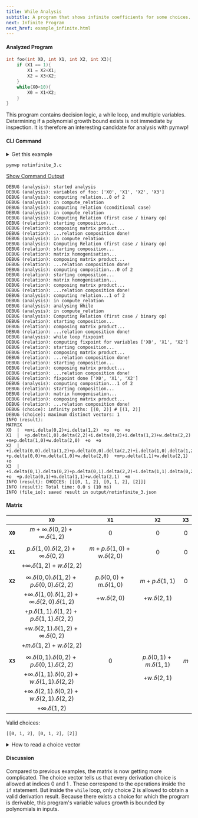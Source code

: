 ```yaml
---
title: While Analysis
subtitle: A program that shows infinite coefficients for some choices.
next: Infinite Program
next_href: example_infinite.html
---
```


#### Analyzed Program

```c
int foo(int X0, int X1, int X2, int X3){
    if (X1 == 1){
        X1 = X2+X1;
        X2 = X3+X2;
    }
    while(X0<10){
        X0 = X1+X2;
    }
}
```

This program contains decision logic, a while loop, and multiple variables.
Determining if a polynomial growth bound exists is not immediate by inspection.
It is therefore an interesting candidate for analysis with pymwp!


#### CLI Command

<details>
<summary>Get this example</summary>

```console
wget https://raw.githubusercontent.com/statycc/pymwp/main/c_files/not_infinite/notinfinite_3.c
```
</details>

```console
pymwp notinfinite_3.c
```

<p>
  <a class="btn btn-outline-secondary" data-bs-toggle="collapse"
    href="#outputLog" role="button" aria-expanded="false"
    aria-controls="outputLog">
    Show Command Output
  </a>
</p>
<div class="collapse" id="outputLog"><div class="card card-body">

```
DEBUG (analysis): started analysis
DEBUG (analysis): variables of foo: ['X0', 'X1', 'X2', 'X3']
DEBUG (analysis): computing relation...0 of 2
DEBUG (analysis): in compute_relation
DEBUG (analysis): computing relation (conditional case)
DEBUG (analysis): in compute_relation
DEBUG (analysis): Computing Relation (first case / binary op)
DEBUG (relation): starting composition...
DEBUG (relation): composing matrix product...
DEBUG (relation): ...relation composition done!
DEBUG (analysis): in compute_relation
DEBUG (analysis): Computing Relation (first case / binary op)
DEBUG (relation): starting composition...
DEBUG (relation): matrix homogenisation...
DEBUG (relation): composing matrix product...
DEBUG (relation): ...relation composition done!
DEBUG (analysis): computing composition...0 of 2
DEBUG (relation): starting composition...
DEBUG (relation): matrix homogenisation...
DEBUG (relation): composing matrix product...
DEBUG (relation): ...relation composition done!
DEBUG (analysis): computing relation...1 of 2
DEBUG (analysis): in compute_relation
DEBUG (analysis): analysing While
DEBUG (analysis): in compute_relation
DEBUG (analysis): Computing Relation (first case / binary op)
DEBUG (relation): starting composition...
DEBUG (relation): composing matrix product...
DEBUG (relation): ...relation composition done!
DEBUG (analysis): while loop fixpoint
DEBUG (relation): computing fixpoint for variables ['X0', 'X1', 'X2']
DEBUG (relation): starting composition...
DEBUG (relation): composing matrix product...
DEBUG (relation): ...relation composition done!
DEBUG (relation): starting composition...
DEBUG (relation): composing matrix product...
DEBUG (relation): ...relation composition done!
DEBUG (relation): fixpoint done ['X0', 'X1', 'X2']
DEBUG (analysis): computing composition...1 of 2
DEBUG (relation): starting composition...
DEBUG (relation): matrix homogenisation...
DEBUG (relation): composing matrix product...
DEBUG (relation): ...relation composition done!
DEBUG (choice): infinity paths: [(0, 2)] # [(1, 2)]
DEBUG (choice): maximum distinct vectors: 1
INFO (result): 
MATRIX
X0  |  +m+i.delta(0,2)+i.delta(1,2)  +o  +o  +o
X1  |  +p.delta(1,0).delta(2,2)+i.delta(0,2)+i.delta(1,2)+w.delta(2,2)  +m+p.delta(1,0)+w.delta(2,0)  +o  +o
X2  |  +i.delta(0,0).delta(1,2)+p.delta(0,0).delta(2,2)+i.delta(1,0).delta(1,2)+i.delta(2,0).delta(1,2)+p.delta(1,1).delta(1,2)+p.delta(1,1).delta(2,2)+w.delta(2,1).delta(1,2)+i.delta(0,2)+m.delta(1,2)+w.delta(2,2)  +p.delta(0,0)+m.delta(1,0)+w.delta(2,0)  +m+p.delta(1,1)+w.delta(2,1)  +o
X3  |  +i.delta(0,1).delta(0,2)+p.delta(0,1).delta(2,2)+i.delta(1,1).delta(0,2)+w.delta(1,1).delta(2,2)+i.delta(2,1).delta(0,2)+w.delta(2,1).delta(2,2)+i.delta(1,2)  +o  +p.delta(0,1)+m.delta(1,1)+w.delta(2,1)  +m
INFO (result): CHOICES: [[[0, 1, 2], [0, 1, 2], [2]]]
INFO (result): Total time: 0.0 s (10 ms)
INFO (file_io): saved result in output/notinfinite_3.json
```
</div></div>

#### Matrix

|          |                               `X0`                               |              `X1`               |             `X2`              | `X3` |
|----------|:----------------------------------------------------------------:|:-------------------------------:|:-----------------------------:|:----:|
| **`X0`** |            $m+\infty.\delta(0,2)+\infty.\delta(1,2)$             |               $0$               |              $0$              | $0$  |
|          |                                                                  |                                 |                               |      |
| **`X1`** |          $p.\delta(1,0).\delta(2,2)+\infty.\delta(0,2)$          | $m+p.\delta(1,0)+w.\delta(2,0)$ |              $0$              | $0$  |
|          |               $+\infty.\delta(1,2)+w.\delta(2,2)$                |                                 |                               |
|          |                                                                  |                                 |                               |      |
| **`X2`** |    $\infty.\delta(0,0).\delta(1,2)+p.\delta(0,0).\delta(2,2)$    |  $p.\delta(0,0)+m.\delta(1,0)$  |       $m+p.\delta(1,1)$       | $0$  |
|          | $+\infty.\delta(1,0).\delta(1,2)+\infty.\delta(2,0).\delta(1,2)$ |        $+w.\delta(2,0)$         |       $+w.\delta(2,1)$        |
|          |      $+p.\delta(1,1).\delta(1,2)+p.\delta(1,1).\delta(2,2)$      |                                 |                               |
|          |         $+w.\delta(2,1).\delta(1,2)+\infty.\delta(0,2)$          |                                 |                               |
|          |                  $+m.\delta(1,2)+w.\delta(2,2)$                  |                                 |                               |
|          |                                                                  |                                 |                               |      |
| **`X3`** |    $\infty.\delta(0,1).\delta(0,2)+p.\delta(0,1).\delta(2,2)$    |               $0$               | $p.\delta(0,1)+m.\delta(1,1)$ | $m$  |
|          |   $+\infty.\delta(1,1).\delta(0,2)+w.\delta(1,1).\delta(2,2)$    |                                 |       $+w.\delta(2,1)$        |
|          |   $+\infty.\delta(2,1).\delta(0,2)+w.\delta(2,1).\delta(2,2)$    |                                 |                               |
|          |                      $+\infty.\delta(1,2)$                       |                                 |                               |

Valid choices:

```
[[0, 1, 2], [0, 1, 2], [2]]
```

<details>
<summary>How to read a choice vector</summary>

<pre>

choices:    ↓  ↓  ↓    ↓  ↓  ↓    ↓
          [[0, 1, 2], [0, 1, 2], [2]]
           └───────┘  └───────┘  └─┘
index:         0          1       2

</pre>

Read the vector like a regular expression and make one choice at each index.  
e.g., $[0,0,2]$ and $[1,0,2]$ are valid choices.
</details>


#### Discussion

Compared to previous examples, the matrix is now getting more complicated.
The choice vector tells us that every derivation choice is allowed at indices 0 and 1 . These correspond to the operations inside the `if` statement.
But inside the `while` loop, only choice 2 is allowed to obtain a valid derivation result.
Because there exists a choice for which the program is derivable, this program's variable values growth is bounded by polynomials in inputs.

